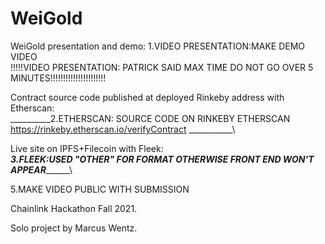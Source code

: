 # WeiGold

WeiGold presentation and demo:
1.VIDEO PRESENTATION:MAKE DEMO VIDEO\
!!!!!VIDEO PRESENTATION: PATRICK SAID MAX TIME DO NOT GO OVER 5 MINUTES!!!!!!!!!!!!!!!!!!!!!!

Contract source code published at deployed Rinkeby address with Etherscan:\
__________2.ETHERSCAN: SOURCE CODE ON RINKEBY ETHERSCAN https://rinkeby.etherscan.io/verifyContract ___________\

Live site on IPFS+Filecoin with Fleek:\
_______3.FLEEK:USED "OTHER" FOR FORMAT OTHERWISE FRONT END WON'T APPEAR_____________\

5.MAKE VIDEO PUBLIC WITH SUBMISSION

Chainlink Hackathon Fall 2021.

Solo project by Marcus Wentz.
